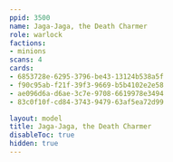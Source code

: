 ```yaml
---
ppid: 3500
name: Jaga-Jaga, the Death Charmer
role: warlock
factions:
- minions
scans: 4
cards:
- 6853728e-6295-3796-be43-13124b538a5f
- f90c95ab-f21f-39f3-9669-b5b4102e2e58
- ae096d6a-d6ae-3c7e-9708-6619978e3494
- 83c0f10f-cd84-3743-9479-63af5ea72d99

layout: model
title: Jaga-Jaga, the Death Charmer
disableToc: true
hidden: true
---
```

